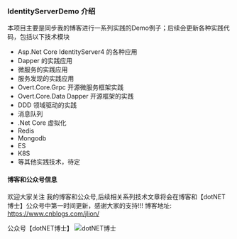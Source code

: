 ### IdentityServerDemo 介绍

本项目主要是同步我的博客进行一系列实践的Demo例子；后续会更新各种实践代码，包括以下技术模块

- Asp.Net Core IdentityServer4 的各种应用
- Dapper 的实践应用
- 微服务的实践应用
- 服务发现的实践应用
- Overt.Core.Grpc 开源微服务框架实践
- Overt.Core.Data Dapper 开源框架的实践
- DDD 领域驱动的实践
- 消息队列
- .Net Core 虚拟化
- Redis 
- Mongodb
- ES
- K8S 
- 等其他实践技术，待定

#### 博客和公众号信息

欢迎大家关注 我的博客和公众号,后续相关系列技术文章将会在博客和【dotNET博士】公众号中第一时间更新，感谢大家的支持!!!
博客地址:  https://www.cnblogs.com/jlion/

公众号【dotNET博士】
![dotNET博士](https://img2020.cnblogs.com/blog/824291/202003/824291-20200302122728756-456586765.jpg)
